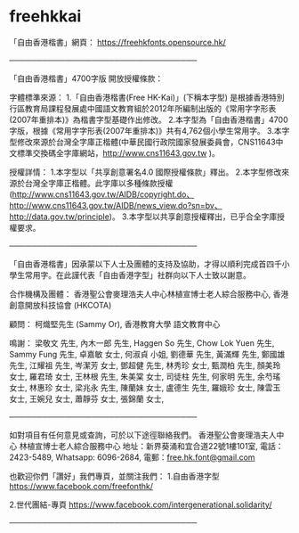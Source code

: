 # freehkkai
「自由香港楷書」網頁：
https://freehkfonts.opensource.hk/

──────────────────────────────────

「自由香港楷書」4700字版 開放授權條款：
 
字體標準來源：
1.「自由香港楷書(Free HK-Kai)」(下稱本字型) 是根據香港特別行區教育局課程發展處中國語文教育組於2012年所編制出版的《常用字字形表(2007年重排本)》為楷書字型基礎作出修改。
2.本字型為「自由香港楷書」4700字版，根據《常用字字形表(2007年重排本)》共有4,762個小學生常用字。
3.本字型修改來源於台灣全字庫正楷體(中華民國行政院國家發展委員會，CNS11643中文標準交換碼全字庫網站，http://www.cns11643.gov.tw )。
 
授權詳情：
1.本字型以「共享創意署名4.0 國際授權條款」釋出。
2.本字型修改來源於台灣全字庫正楷體。此字庫以多種條款授權
  (http://www.cns11643.gov.tw/AIDB/copyright.do、http://www.cns11643.gov.tw/AIDB/news_view.do?sn=bv、http://data.gov.tw/principle)。
3.本字型以共享創意授權釋出，已乎合全字庫授權要求。

──────────────────────────────────

「自由香港楷書」因承蒙以下人士及團體的支持及協助，才得以順利完成首四千小學生常用字。在此謹代表「自由香港字型」社群向以下人士致以謝意。

合作機構及團體：
香港聖公會麥理浩夫人中心林植宣博士老人綜合服務中心,
香港創意開放科技協會 (HKCOTA)

顧問：
柯熾堅先生 (Sammy Or),
香港教育大學 語文教育中心

鳴謝：
梁敬文 先生,
內木一郎 先生,
Haggen So 先生,
Chow Lok Yuen 先生,
Sammy Fung 先生,
卓嘉敏 女士,
何淑貞 小姐,
劉德華 先生,
黃滿輝 先生,
鄭國雄 先生,
江耀祖 先生,
岑潔芳 女士,
鄧超健 先生,
林秀珍 女士,
甄潤柏 先生,
顏美玲 女士,
羅君琦 女士,
王林根 先生,
朱美棠 女士,
司徒柱 先生,
何家明 先生,
余芍瑤 女士,
林惠珍 女士,
梁兆永 先生,
陳蘭妹 女士,
盧德生 先生,
羅娥珍 女士,
陳雲玉 女士,
王婉兒 女士,
蕭靜芬 女士,
張錦蘭 女士,

──────────────────────────────────

如對項目有任何意見或查詢，可於以下途徑聯絡我們。
香港聖公會麥理浩夫人中心 林植宣博士老人綜合服務中心
地址：新界葵涌和宜合道22號1樓101室,
電話：2423-5489,
Whatsapp: 6096-2684,
電郵：free.hk.font@gmail.com

也歡迎你們「讚好」我們專頁，並關注我們：
1.自由香港字型
https://www.facebook.com/freefonthk/
 
2.世代團結-專頁
https://www.facebook.com/intergenerational.solidarity/

──────────────────────────────────
